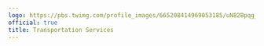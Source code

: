 ```yaml
---
logo: https://pbs.twimg.com/profile_images/665208414969053185/uN82Bpqg_400x400.jpg
official: true
title: Transportation Services
---
```

